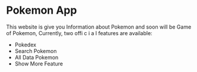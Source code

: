 # Pokemon App

This website is give you Information about Pokemon and soon will be Game of Pokemon,
Currently, two offi c i a l features are available:

- Pokedex
- Search Pokemon
- All Data Pokemon
- Show More Feature
